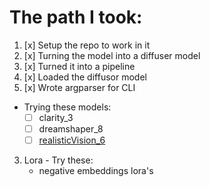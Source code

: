 # The path I took:

1. [x] Setup the repo to work in it
2. [x] Turning the model into a diffuser model
3. [x] Turned it into a pipeline
4. [x] Loaded the diffusor model
5. [x] Wrote argparser for CLI
 - Trying these models:
    - [ ] clarity_3
    - [ ] dreamshaper_8
    - [ ] [realisticVision_6](https://huggingface.co/SG161222/Realistic_Vision_V6.0_B1_noVAE)
3. Lora - Try these:
    - negative embeddings lora's
